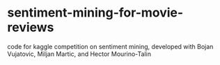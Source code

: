 # sentiment-mining-for-movie-reviews
code for kaggle competition on sentiment mining, developed with Bojan Vujatovic, Miljan Martic, and Hector Mourino-Talin
